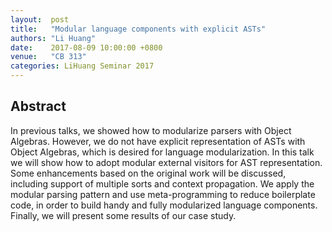 ```yaml
--- 
layout:  post 
title:   "Modular language components with explicit ASTs"
authors: "Li Huang"
date:    2017-08-09 10:00:00 +0800
venue:   "CB 313"
categories: LiHuang Seminar 2017
--- 
```

## Abstract

In previous talks, we showed how to modularize parsers with Object Algebras.
However, we do not have explicit representation of ASTs with Object
Algebras,
which is desired for language modularization. In this talk we will show how
to
adopt modular external visitors for AST representation. Some enhancements
based
on the original work will be discussed, including support of multiple sorts
and
context propagation. We apply the modular parsing pattern and use
meta-programming to reduce boilerplate code, in order to build handy and
fully
modularized language components. Finally, we will present some results of
our
case study.


